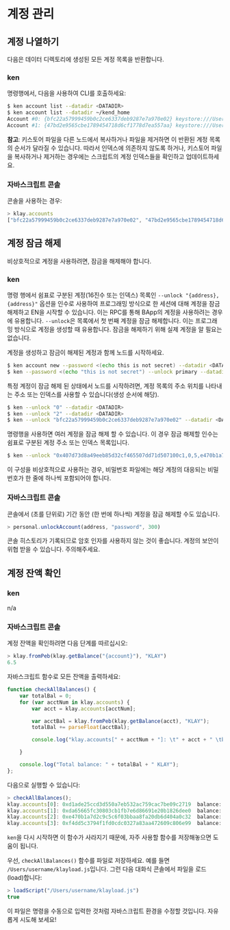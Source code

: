 # 계정 관리 <a id="managing-accounts"></a>

## 계정 나열하기 <a id="list-your-accounts"></a>

다음은 데이터 디렉토리에 생성된 모든 계정 목록을 반환합니다.

### ken <a id="ken"></a>

명령행에서, 다음을 사용하여 CLI를 호출하세요:

```bash
$ ken account list --datadir <DATADIR>
$ ken account list --datadir ~/kend_home
Account #0: {bfc22a57999459b0c2ce6337deb9287e7a970e02} keystore:///Users/username/kend_home/keystore/UTC--2019-03-26T07-02-58.524962000Z--bfc22a57999459b0c2ce6337deb9287e7a970e02
Account #1: {47bd2e9565cbe1789454718d6cf1778d7ea557aa} keystore:///Users/username/kend_home/keystore/UTC--2019-03-26T07-04-44.840061000Z--47bd2e9565cbe1789454718d6cf1778d7ea557aa
```

**참고**: 키스토어 파일을 다른 노드에서 복사하거나 파일을 제거하면 이 반환된 계정 목록의 순서가 달라질 수 있습니다. 따라서 인덱스에 의존하지 않도록 하거나, 키스토어 파일을 복사하거나 제거하는 경우에는 스크립트의 계정 인덱스들을 확인하고 업데이트하세요.

### 자바스크립트 콘솔 <a id="javascript-console"></a>

콘솔을 사용하는 경우:

```javascript
> klay.accounts
["bfc22a57999459b0c2ce6337deb9287e7a970e02", "47bd2e9565cbe1789454718d6cf1778d7ea557aa"]
```

## 계정 잠금 해제 <a id="unlock-accounts"></a>

비상호적으로 계정을 사용하려면, 잠금을 해제해야 합니다.

### ken <a id="ken"></a>

명령 행에서 쉼표로 구분된 계정(16진수 또는 인덱스) 목록인 `--unlock "{address},{address}"` 옵션을 인수로 사용하여 프로그래밍 방식으로 한 세션에 대해 계정을 잠금 해제하고 EN을 시작할 수 있습니다. 이는 RPC를 통해 BApp의 계정을 사용하려는 경우에 유용합니다. `--unlock`은 목록에서 첫 번째 계정을 잠금 해제합니다. 이는 프로그래밍 방식으로 계정을 생성할 때 유용합니다. 잠금을 해제하기 위해 실제 계정을 알 필요는 없습니다.

계정을 생성하고 잠금이 해제된 계정과 함께 노드를 시작하세요.

```bash
$ ken account new --password <(echo this is not secret) --datadir <DATADIR>
$ ken --password <(echo "this is not secret") --unlock primary --datadir <DATADIR> --rpccorsdomain localhost --verbosity 6 2>> log.log
```

특정 계정이 잠금 해제 된 상태에서 노드를 시작하려면, 계정 목록의 주소 위치를 나타내는 주소 또는 인덱스를 사용할 수 있습니다\(생성 순서에 해당\).

```bash
$ ken --unlock "0" --datadir <DATADIR>
$ ken --unlock "2" --datadir <DATADIR>
$ ken --unlock "bfc22a57999459b0c2ce6337deb9287e7a970e02" --datadir <DATADIR>
```

명령행을 사용하면 여러 계정을 잠금 해제 할 수 있습니다. 이 경우 잠금 해제할 인수는 쉼표로 구분된 계정 주소 또는 인덱스 목록입니다.

```bash
$ ken --unlock "0x407d73d8a49eeb85d32cf465507dd71d507100c1,0,5,e470b1a7d2c9c5c6f03bbaa8fa20db6d404a0c32" --datadir <DATADIR>
```

이 구성을 비상호적으로 사용하는 경우, 비밀번호 파일에는 해당 계정의 대응되는 비밀번호가 한 줄에 하나씩 포함되어야 합니다.

### 자바스크립트 콘솔 <a id="javascript-console"></a>

콘솔에서 \(초를 단위로\) 기간 동안 \(한 번에 하나씩\) 계정을 잠금 해제할 수도 있습니다.

```javascript
> personal.unlockAccount(address, "password", 300)
```

콘솔 히스토리가 기록되므로 암호 인자를 사용하지 않는 것이 좋습니다. 계정의 보안이 위협 받을 수 있습니다. 주의해주세요.

## 계정 잔액 확인 <a id="check-account-balance"></a>

### ken <a id="ken"></a>

n/a

### 자바스크립트 콘솔 <a id="javascript-console"></a>

계정 잔액을 확인하려면 다음 단계를 따르십시오:

```javascript
> klay.fromPeb(klay.getBalance("{account}"), "KLAY")
6.5
```

자바스크립트 함수로 모든 잔액을 출력하세요:

```javascript
function checkAllBalances() {
    var totalBal = 0;
    for (var acctNum in klay.accounts) {
        var acct = klay.accounts[acctNum];

        var acctBal = klay.fromPeb(klay.getBalance(acct), "KLAY");
        totalBal += parseFloat(acctBal);

        console.log("klay.accounts[" + acctNum + "]: \t" + acct + " \tbalance: " + acctBal + "KLAY");

    }

    console.log("Total balance: " + totalBal + " KLAY");
};
```

다음으로 실행할 수 있습니다:

```javascript
> checkAllBalances();
klay.accounts[0]: 0xd1ade25ccd3d550a7eb532ac759cac7be09c2719  balance: 63.11848 KLAY
klay.accounts[1]: 0xda65665fc30803cb1fb7e6d86691e20b1826dee0  balance: 0 KLAY
klay.accounts[2]: 0xe470b1a7d2c9c5c6f03bbaa8fa20db6d404a0c32  balance: 1 KLAY
klay.accounts[3]: 0xf4dd5c3794f1fd0cdc0327a83aa472609c806e99  balance: 6 KLAY
```

`ken`을 다시 시작하면 이 함수가 사라지기 때문에, 자주 사용할 함수를 저장해놓으면 도움이 됩니다.

우선, `checkAllBalances()` 함수를 파일로 저장하세요. 예를 들면 `/Users/username/klayload.js`입니다. 그런 다음 대화식 콘솔에서 파일을 로드(load)합니다:

```javascript
> loadScript("/Users/username/klayload.js")
true
```

이 파일은 명령을 수동으로 입력한 것처럼 자바스크립트 환경을 수정할 것입니다. 자유롭게 시도해 보세요!

